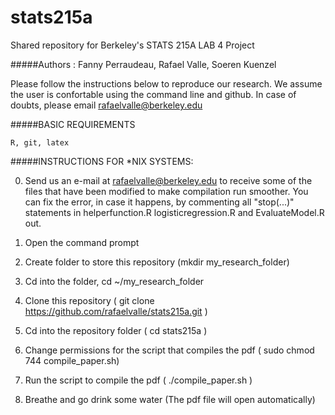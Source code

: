 stats215a
=========

Shared repository for Berkeley's STATS 215A LAB 4 Project

#####Authors : Fanny Perraudeau, Rafael Valle, Soeren Kuenzel

Please follow the instructions below to reproduce our research. We assume the user is    confortable using the command line and github. In case of doubts, please email           rafaelvalle@berkeley.edu

#####BASIC REQUIREMENTS

    R, git, latex

#####INSTRUCTIONS FOR *NIX SYSTEMS:

0. Send us an e-mail at rafaelvalle@berkeley.edu to receive some of the files that have been modified to make compilation run smoother. You can fix the error, in case it happens, by commenting all "stop(...)"
statements in helperfunction.R logisticregression.R  and EvaluateModel.R out.

1. Open the command prompt
2. Create folder to store this repository (mkdir my_research_folder)
3. Cd into the folder, cd ~/my_research_folder
4. Clone this repository ( git clone https://github.com/rafaelvalle/stats215a.git )
5. Cd into the repository folder ( cd stats215a )
6. Change permissions for the script that compiles the pdf ( sudo chmod 744 compile_paper.sh)
7. Run the script to compile the pdf ( ./compile_paper.sh )
8. Breathe and go drink some water (The pdf file will open automatically)
